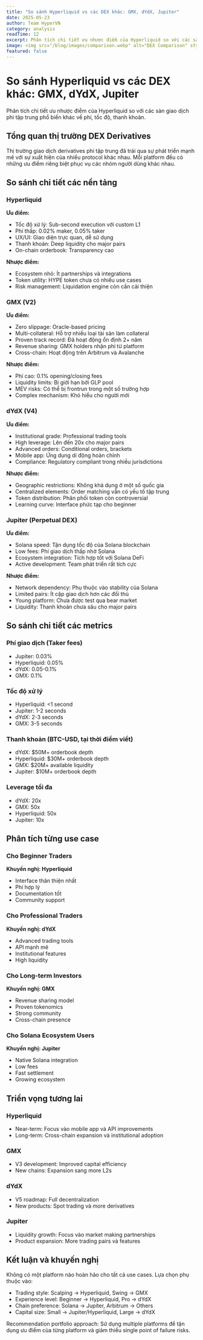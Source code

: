 ```yaml
---
title: "So sánh Hyperliquid vs các DEX khác: GMX, dYdX, Jupiter"
date: 2025-05-23
author: Team HyperVN
category: analysis
readTime: 12
excerpt: Phân tích chi tiết ưu nhược điểm của Hyperliquid so với các sàn giao dịch phi tập trung phổ biến khác về phí, tốc độ, thanh khoản.
image: <img src="/blog/images/comparison.webp" alt="DEX Comparison" style="width:100%;height:auto;">
featured: false
---
```


# So sánh Hyperliquid vs các DEX khác: GMX, dYdX, Jupiter

Phân tích chi tiết ưu nhược điểm của Hyperliquid so với các sàn giao dịch phi tập trung phổ biến khác về phí, tốc độ, thanh khoản.

## Tổng quan thị trường DEX Derivatives

Thị trường giao dịch derivatives phi tập trung đã trải qua sự phát triển mạnh mẽ với sự xuất hiện của nhiều protocol khác nhau. Mỗi platform đều có những ưu điểm riêng biệt phục vụ các nhóm người dùng khác nhau.

## So sánh chi tiết các nền tảng

### Hyperliquid

**Ưu điểm:**

- Tốc độ xử lý: Sub-second execution với custom L1
- Phí thấp: 0.02% maker, 0.05% taker
- UX/UI: Giao diện trực quan, dễ sử dụng
- Thanh khoản: Deep liquidity cho major pairs
- On-chain orderbook: Transparency cao

**Nhược điểm:**

- Ecosystem nhỏ: Ít partnerships và integrations
- Token utility: HYPE token chưa có nhiều use cases
- Risk management: Liquidation engine còn cần cải thiện

### GMX (V2)

**Ưu điểm:**

- Zero slippage: Oracle-based pricing
- Multi-collateral: Hỗ trợ nhiều loại tài sản làm collateral
- Proven track record: Đã hoạt động ổn định 2+ năm
- Revenue sharing: GMX holders nhận phí từ platform
- Cross-chain: Hoạt động trên Arbitrum và Avalanche

**Nhược điểm:**

- Phí cao: 0.1% opening/closing fees
- Liquidity limits: Bị giới hạn bởi GLP pool
- MEV risks: Có thể bị frontrun trong một số trường hợp
- Complex mechanism: Khó hiểu cho người mới

### dYdX (V4)

**Ưu điểm:**

- Institutional grade: Professional trading tools
- High leverage: Lên đến 20x cho major pairs
- Advanced orders: Conditional orders, brackets
- Mobile app: Ứng dụng di động hoàn chỉnh
- Compliance: Regulatory compliant trong nhiều jurisdictions

**Nhược điểm:**

- Geographic restrictions: Không khả dụng ở một số quốc gia
- Centralized elements: Order matching vẫn có yếu tố tập trung
- Token distribution: Phân phối token còn controversial
- Learning curve: Interface phức tạp cho beginner

### Jupiter (Perpetual DEX)

**Ưu điểm:**

- Solana speed: Tận dụng tốc độ của Solana blockchain
- Low fees: Phí giao dịch thấp nhờ Solana
- Ecosystem integration: Tích hợp tốt với Solana DeFi
- Active development: Team phát triển rất tích cực

**Nhược điểm:**

- Network dependency: Phụ thuộc vào stability của Solana
- Limited pairs: Ít cặp giao dịch hơn các đối thủ
- Young platform: Chưa được test qua bear market
- Liquidity: Thanh khoản chưa sâu cho major pairs

## So sánh chi tiết các metrics

### Phí giao dịch (Taker fees)

- Jupiter: 0.03%
- Hyperliquid: 0.05%
- dYdX: 0.05-0.1%
- GMX: 0.1%

### Tốc độ xử lý

- Hyperliquid: <1 second
- Jupiter: 1-2 seconds
- dYdX: 2-3 seconds
- GMX: 3-5 seconds

### Thanh khoản (BTC-USD, tại thời điểm viết)

- dYdX: $50M+ orderbook depth
- Hyperliquid: $30M+ orderbook depth
- GMX: $20M+ available liquidity
- Jupiter: $10M+ orderbook depth

### Leverage tối đa

- dYdX: 20x
- GMX: 50x
- Hyperliquid: 50x
- Jupiter: 10x

## Phân tích từng use case

### Cho Beginner Traders
**Khuyến nghị: Hyperliquid**

- Interface thân thiện nhất
- Phí hợp lý
- Documentation tốt
- Community support

### Cho Professional Traders
**Khuyến nghị: dYdX**

- Advanced trading tools
- API mạnh mẽ
- Institutional features
- High liquidity

### Cho Long-term Investors
**Khuyến nghị: GMX**

- Revenue sharing model
- Proven tokenomics
- Strong community
- Cross-chain presence

### Cho Solana Ecosystem Users
**Khuyến nghị: Jupiter**

- Native Solana integration
- Low fees
- Fast settlement
- Growing ecosystem

## Triển vọng tương lai

### Hyperliquid

- Near-term: Focus vào mobile app và API improvements
- Long-term: Cross-chain expansion và institutional adoption

### GMX

- V3 development: Improved capital efficiency
- New chains: Expansion sang more L2s

### dYdX

- V5 roadmap: Full decentralization
- New products: Spot trading và more derivatives

### Jupiter

- Liquidity growth: Focus vào market making partnerships
- Product expansion: More trading pairs và features

## Kết luận và khuyến nghị

Không có một platform nào hoàn hảo cho tất cả use cases. Lựa chọn phụ thuộc vào:

- Trading style: Scalping → Hyperliquid, Swing → GMX
- Experience level: Beginner → Hyperliquid, Pro → dYdX
- Chain preference: Solana → Jupiter, Arbitrum → Others
- Capital size: Small → Jupiter/Hyperliquid, Large → dYdX

Recommendation portfolio approach: Sử dụng multiple platforms để tận dụng ưu điểm của từng platform và giảm thiểu single point of failure risks.
